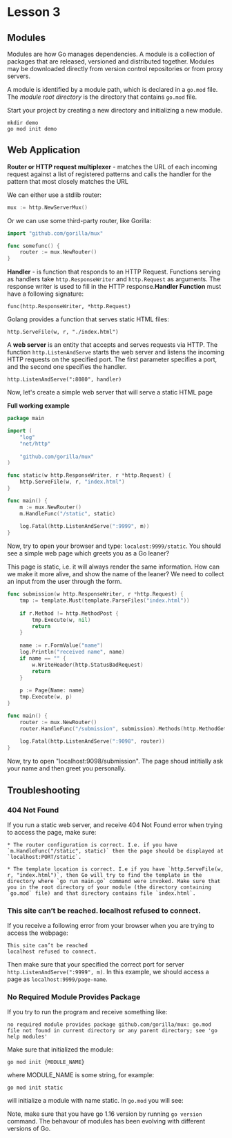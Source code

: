 # Lesson 3

## Modules

Modules are how Go manages dependencies. A module is a collection of packages that are released, versioned and distributed together. Modules may be downloaded directly from version control repositories or from proxy servers.

A module is identified by a module path, which is declared in a `go.mod` file. The *module root directory* is the directory that contains `go.mod` file. 

Start your project by creating a new directory and initializing a new module.

    mkdir demo
    go mod init demo

## Web Application

**Router or HTTP request multiplexer** -  matches the URL of each incoming request against a list of registered patterns and calls the handler for the pattern that most closely matches the URL

We can either use a stdlib router:

```go
mux := http.NewServerMux()
```

Or we can use some third-party router, like Gorilla:

```go
import "github.com/gorilla/mux"

func somefunc() {
    router := mux.NewRouter()
}
```

**Handler** - is function that responds to an HTTP Request. Functions serving as handlers take `http.ResponseWriter` and `http.Request` as arguments. The response writer is used to fill in the HTTP response.**Handler Function** must have a following signature:

    func(http.ResponseWriter, *http.Request)

Golang provides a function that serves static HTML files:

    http.ServeFile(w, r, "./index.html")

A **web server** is an entity that accepts and serves requests via HTTP. The function `http.ListenAndServe` starts the web server and listens the incoming HTTP requests on the specified port. The first parameter specifies a port, and the second one specifies the handler.

    http.ListenAndServe(":8080", handler)

Now, let's create a simple web server that will serve a static HTML page

**Full working example**

```go
package main

import (
	"log"
	"net/http"
	
	"github.com/gorilla/mux"
)

func static(w http.ResponseWriter, r *http.Request) {
	http.ServeFile(w, r, "index.html")
}

func main() {
	m := mux.NewRouter()
	m.HandleFunc("/static", static)
	
	log.Fatal(http.ListenAndServe(":9999", m))
}
```

Now, try to open your browser and type: `localost:9999/static`. You should see a simple web page which greets you as a Go leaner?

This page is static, i.e. it will always render the same information. How can we make it more alive, and show the name of the leaner? We need to collect an input from the user through the form. 

```go
func submission(w http.ResponseWriter, r *http.Request) {
    tmp := template.Must(template.ParseFiles("index.html"))
    
    if r.Method != http.MethodPost {
        tmp.Execute(w, nil)
        return
    }
    
    name := r.FormValue("name")
    log.Println("received name", name)
    if name == "" {
        w.WriteHeader(http.StatusBadRequest)
        return
    }
    
    p := Page{Name: name}
    tmp.Execute(w, p)
}

func main() {
    router := mux.NewRouter()
    router.HandleFunc("/submission", submission).Methods(http.MethodGet, http.MethodPost)
    
    log.Fatal(http.ListenAndServe(":9098", router))
}
```

Now, try to open "localhost:9098/submission". The page shoud intitially ask your name and then greet you personally.


## Troubleshooting

### 404 Not Found

If you run a static web server, and receive 404 Not Found error when trying to access the page, make sure:

    * The router configuration is correct. I.e. if you have `m.HandleFunc("/static", static)` then the page should be displayed at `localhost:PORT/static`.

    * The template location is correct. I.e if you have `http.ServeFile(w, r, "index.html")`, then Go will try to find the template in the directory where `go run main.go` command were invoked. Make sure that you in the root directory of your module (the directory containing `go.mod` file) and that directory contains file `index.html`.


### This site can’t be reached. localhost refused to connect.

If you receive a following error from your browser when you are trying to access the webpage:

    This site can’t be reached
    localhost refused to connect.

Then make sure that your specified the correct port for server `http.ListenAndServe(":9999", m)`. In this example, we should access a page as `localhost:9999/page-name`.

### No Required Module Provides Package

If you try to run the program and receive something like:

    no required module provides package github.com/gorilla/mux: go.mod file not found in current directory or any parent directory; see 'go help modules'

Make sure that initialized the module:

    go mod init {MODULE_NAME}

where MODULE_NAME is some string, for example:

    go mod init static

will initialize a module with name static. In `go.mod` you will see:

Note, make sure that you have go 1.16 version by running `go version` command. The behavour of modules has been evolving with different versions of Go. 



    

